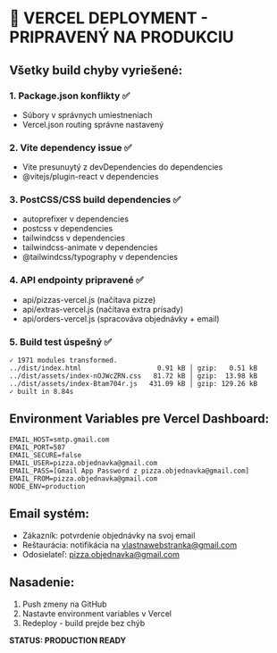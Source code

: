# 🎯 VERCEL DEPLOYMENT - PRIPRAVENÝ NA PRODUKCIU

## Všetky build chyby vyriešené:

### 1. Package.json konflikty ✅
- Súbory v správnych umiestneniach
- Vercel.json routing správne nastavený

### 2. Vite dependency issue ✅  
- Vite presunuytý z devDependencies do dependencies
- @vitejs/plugin-react v dependencies

### 3. PostCSS/CSS build dependencies ✅
- autoprefixer v dependencies
- postcss v dependencies  
- tailwindcss v dependencies
- tailwindcss-animate v dependencies
- @tailwindcss/typography v dependencies

### 4. API endpointy pripravené ✅
- api/pizzas-vercel.js (načítava pizze)
- api/extras-vercel.js (načítava extra prísady)
- api/orders-vercel.js (spracováva objednávky + email)

### 5. Build test úspešný ✅
```
✓ 1971 modules transformed.
../dist/index.html                   0.91 kB │ gzip:   0.51 kB
../dist/assets/index-nOJWcZRN.css   81.72 kB │ gzip:  13.98 kB
../dist/assets/index-Btam704r.js   431.09 kB │ gzip: 129.26 kB
✓ built in 8.84s
```

## Environment Variables pre Vercel Dashboard:
```
EMAIL_HOST=smtp.gmail.com
EMAIL_PORT=587
EMAIL_SECURE=false
EMAIL_USER=pizza.objednavka@gmail.com
EMAIL_PASS=[Gmail App Password z pizza.objednavka@gmail.com]
EMAIL_FROM=pizza.objednavka@gmail.com
NODE_ENV=production
```

## Email systém:
- Zákazník: potvrdenie objednávky na svoj email
- Reštaurácia: notifikácia na vlastnawebstranka@gmail.com
- Odosielateľ: pizza.objednavka@gmail.com

## Nasadenie:
1. Push zmeny na GitHub
2. Nastavte environment variables v Vercel
3. Redeploy - build prejde bez chýb

**STATUS: PRODUCTION READY**